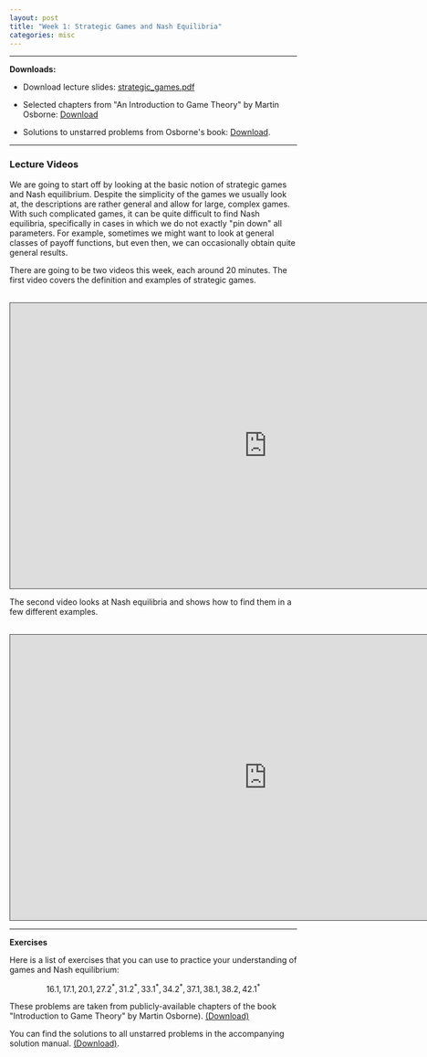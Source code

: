 ```yaml
---
layout: post
title: "Week 1: Strategic Games and Nash Equilibria"
categories: misc
---
```



---
**Downloads:** 

- Download lecture slides: [strategic_games.pdf](https://drive.google.com/uc?export=download&id=1RWn5lRE82eJbqwnt13jjD5bZ9j1Yawmy)

- Selected chapters from "An Introduction to Game Theory" by Martin Osborne: [Download](https://www.economics.utoronto.ca/osborne/igt/nash.pdf)

- Solutions to unstarred problems from Osborne's book: [Download](https://www.economics.utoronto.ca/osborne/igt/solsp5.pdf).


---

### Lecture Videos

We are going to start off by looking at the basic notion of strategic games and Nash equilibrium. Despite the simplicity of the games we usually look at, the descriptions are rather general and allow for large, complex games. With such complicated games, it can be quite difficult to find Nash equilibria, specifically in cases in which we do not exactly "pin down" all parameters. For example, sometimes we might want to look at general classes of payoff functions, but even then, we can occasionally obtain quite general results. 

There are going to be two videos this week, each around 20 minutes. The first video covers the definition and examples of strategic games. 
<br><br>

<iframe src="https://york.cloud.panopto.eu/Panopto/Pages/Embed.aspx?id=4e87ba13-ee55-482a-ac46-adb401469b31&autoplay=false&offerviewer=true&showtitle=true&showbrand=false&captions=false&interactivity=all"
align="center"
height="500" width="900" 
style="border: 1px solid #464646;" 
allowfullscreen allow="autoplay">
</iframe>

<br>

The second video looks at Nash equilibria and shows how to find them in a few different examples. 
<br><br>
<iframe src="https://york.cloud.panopto.eu/Panopto/Pages/Embed.aspx?id=e1ee0f19-226d-46c8-bd28-adb401543c82&autoplay=false&offerviewer=true&showtitle=true&showbrand=false&captions=false&interactivity=all" height="500" width="900" style="border: 1px solid #464646;" allowfullscreen allow="autoplay">
</iframe>


---

**Exercises**

Here is a list of exercises that you can use to practice your understanding of games and Nash equilibrium:

$$16.1, 17.1, 20.1, 27.2^*, 31.2^{*}, 33.1^{*}, 34.2^{*}, 37.1,38.1,38.2,42.1^{*}$$

These problems are taken  from publicly-available chapters of the book "Introduction to Game Theory" by Martin Osborne). [(Download)](https://www.economics.utoronto.ca/osborne/igt/nash.pdf) 

<!-- $$42.2^{*},\left(44.1^{*}\right), 47.1,47.2,48.1^{*},\left(49.1^{*}\right)$$ -->

You can find the solutions to all unstarred problems in the accompanying solution manual. [(Download)](https://www.economics.utoronto.ca/osborne/igt/solsp5.pdf).

 